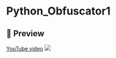 # Python_Obfuscator1

## 🎥 Preview

[YouTube video](https://www.youtube.com/watch?v=KNCzksU3c6M)
![](https://i.imgur.com/WwBTvkD.png)
